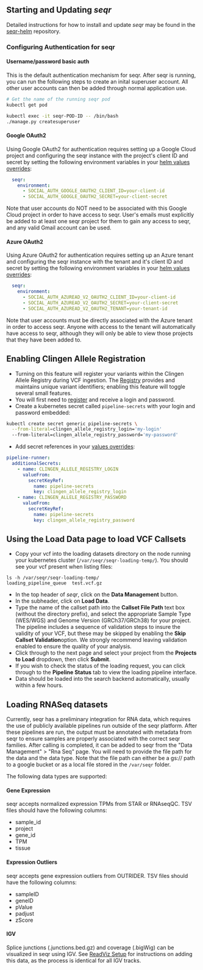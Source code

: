## Starting and Updating *seqr*

Detailed instructions for how to install and update *seqr* may be found in the [seqr-helm](https://github.com/broadinstitute/seqr-helm) repository. 

### Configuring Authentication for seqr

#### Username/password basic auth
This is the default authentication mechanism for seqr. After seqr is running, you can run the following steps to create an inital superuser account. 
All other user accounts can then be added through normal application use.

```bash
# Get the name of the running seqr pod
kubectl get pod

kubectl exec -it seqr-POD-ID -- /bin/bash
./manage.py createsuperuser
```

#### Google OAuth2
Using Google OAuth2 for authentication requires setting up a Google Cloud project and configuring the seqr instance 
with the project's client ID and secret by setting the following environment variables in your [helm values overrides](https://github.com/broadinstitute/seqr-helm?tab=readme-ov-file#valuesenvironment-overrides):
```yaml
  seqr:
    environment:
      - SOCIAL_AUTH_GOOGLE_OAUTH2_CLIENT_ID=your-client-id
      - SOCIAL_AUTH_GOOGLE_OAUTH2_SECRET=your-client-secret
```
Note that user accounts do NOT need to be associated with this Google Cloud 
project in order to have access to seqr. User's emails must explicitly be added to at least one seqr project for them to
gain any access to seqr, and any valid Gmail account can be used.

#### Azure OAuth2
Using Azure OAuth2 for authentication requires setting up an Azure tenant and configuring the seqr instance with the 
tenant and it's client ID and secret by setting the following environment variables in your [helm values overrides](https://github.com/broadinstitute/seqr-helm?tab=readme-ov-file#valuesenvironment-overrides):
```yaml
  seqr:
    environment:
      - SOCIAL_AUTH_AZUREAD_V2_OAUTH2_CLIENT_ID=your-client-id
      - SOCIAL_AUTH_AZUREAD_V2_OAUTH2_SECRET=your-client-secret
      - SOCIAL_AUTH_AZUREAD_V2_OAUTH2_TENANT=your-tenant-id 
```
Note that user accounts must be directly associated with the Azure tenant in order to access seqr. Anyone with access
to the tenant will automatically have access to seqr, although they will only be able to view those projects that they 
have been added to.

## Enabling Clingen Allele Registration
- Turning on this feature will register your variants within the Clingen Allele Registry during VCF ingestion. The [Registry](https://reg.clinicalgenome.org/redmine/projects/registry/genboree_registry/landing) provides and maintains unique variant identifiers; enabling this feature will toggle several small features.
- You will first need to [register](https://reg.clinicalgenome.org/cg-prof/new) and receive a login and password.
- Create a kubernetes secret called `pipeline-secrets` with your login and password embedded:
```bash
kubectl create secret generic pipeline-secrets \
  --from-literal=clingen_allele_registry_login='my-login'
  --from-literal=clingen_allele_registry_password='my-password'
```
- Add secret references in your [values overrides](https://github.com/broadinstitute/seqr-helm?tab=readme-ov-file#valuesenvironment-overrides):
```yaml
pipeline-runner:
  additionalSecrets:
    - name: CLINGEN_ALLELE_REGISTRY_LOGIN
      valueFrom:
        secretKeyRef:
          name: pipeline-secrets
          key: clingen_allele_registry_login
    - name: CLINGEN_ALLELE_REGISTRY_PASSWORD
      valueFrom:
        secretKeyRef:
          name: pipeline-secrets
          key: clingen_allele_registry_password
```

## Using the Load Data page to load VCF Callsets
- Copy your vcf into the loading datasets directory on the node running your kubernetes cluster (`/var/seqr/seqr-loading-temp/`).  You should see your vcf present when listing files:
```
ls -h /var/seqr/seqr-loading-temp/
loading_pipeline_queue  test.vcf.gz
```
- In the top header of *seqr*, click on the **Data Management** button.
- In the subheader, click on **Load Data**.
- Type the name of the callset path into the **Callset File Path** text box (without the directory prefix), and select the appropriate Sample Type (WES/WGS) and Genome Version (GRCh37/GRCh38) for your project.  The pipeline includes a sequence of validation steps to insure the validity of your VCF, but these may be skipped by enabling the **Skip Callset Validation**option.  We strongly recommend leaving validation enabled to ensure the quality of your analysis.
- Click through to the next page and select your project from the **Projects to Load** dropdown, then click **Submit**.
- If you wish to check the status of the loading request, you can click through to the **Pipeline Status** tab to view the loading pipeline interface.
- Data should be loaded into the search backend automatically, usually within a few hours.

## Loading RNASeq datasets

Currently, seqr has a preliminary integration for RNA data, which requires the use of publicly available 
pipelines run outside of the seqr platform. After these pipelines are run, the output must be annotated with metadata 
from seqr to ensure samples are properly associated with the correct seqr families. After calling is completed, it can
be added to seqr from the "Data Management" > "Rna Seq" page. You will need to provide the file path for the data and the 
data type. Note that the file path can either be a gs:// path to a google bucket or as a local file stored in the `/var/seqr` folder. 

The following data types are supported:

#### Gene Expression

seqr accepts normalized expression TPMs from STAR or RNAseqQC. TSV files should have the following columns:

- sample_id
- project
- gene_id
- TPM
- tissue

#### Expression Outliers

seqr accepts gene expression outliers from OUTRIDER.  TSV files should have the following columns:

- sampleID
- geneID
- pValue
- padjust
- zScore

#### IGV

Splice junctions (.junctions.bed.gz) and coverage (.bigWig) can be visualized in seqr using IGV.
See [ReadViz Setup](READVIZ_SETUP.md) for 
instructions on adding this data, as the process is identical for all IGV tracks. 
